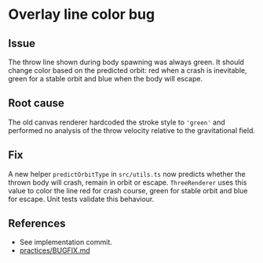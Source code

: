 # Overlay line color bug

## Issue
The throw line shown during body spawning was always green. It should change color based on the predicted orbit: red when a crash is inevitable, green for a stable orbit and blue when the body will escape.

## Root cause
The old canvas renderer hardcoded the stroke style to `'green'` and performed no analysis of the throw velocity relative to the gravitational field.

## Fix
A new helper `predictOrbitType` in `src/utils.ts` now predicts whether the thrown body will crash, remain in orbit or escape. `ThreeRenderer` uses this value to color the line red for crash course, green for stable orbit and blue for escape. Unit tests validate this behaviour.

## References
- See implementation commit.
- [practices/BUGFIX.md](../../practices/BUGFIX.md)
